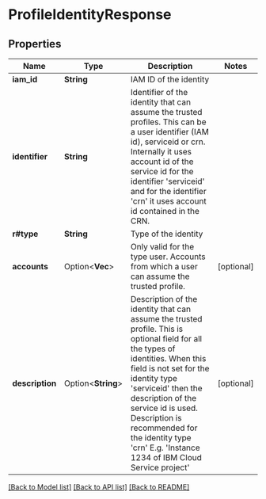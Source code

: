 # ProfileIdentityResponse

## Properties

Name | Type | Description | Notes
------------ | ------------- | ------------- | -------------
**iam_id** | **String** | IAM ID of the identity | 
**identifier** | **String** | Identifier of the identity that can assume the trusted profiles. This can be a user identifier (IAM id), serviceid or crn. Internally it uses account id of the service id for the identifier 'serviceid' and for the identifier 'crn' it uses account id contained in the CRN. | 
**r#type** | **String** | Type of the identity | 
**accounts** | Option<**Vec<String>**> | Only valid for the type user. Accounts from which a user can assume the trusted profile. | [optional]
**description** | Option<**String**> | Description of the identity that can assume the trusted profile. This is optional field for all the types of identities. When this field is not set for the identity type 'serviceid' then the description of the service id is used. Description is recommended for the identity type 'crn' E.g. 'Instance 1234 of IBM Cloud Service project' | [optional]

[[Back to Model list]](../README.md#documentation-for-models) [[Back to API list]](../README.md#documentation-for-api-endpoints) [[Back to README]](../README.md)


